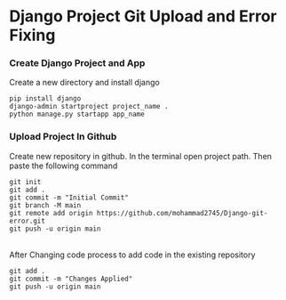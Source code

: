 # Django Project Git Upload and Error Fixing

<h3>Create Django Project and App</h3>
<p>Create a new directory and install django</p>
<code>pip install django</code><br/>
<code>django-admin startproject project_name .</code><br/>
<code>python manage.py startapp app_name</code>

<h3>Upload Project In Github</h3>
<p>Create new repository in github. In the terminal open project path. Then paste the following command</p>
<code>git init</code><br/>
<code>git add .</code><br/>
<code>git commit -m "Initial Commit"</code><br/>
<code>git branch -M main</code><br/>
<code>git remote add origin https://github.com/mohammad2745/Django-git-error.git</code><br/>
<code>git push -u origin main</code><br/><br/>

<p>After Changing code process to add code in the existing repository</p>
<code>git add .</code><br/>
<code>git commit -m "Changes Applied"</code><br/>
<code>git push -u origin main</code><br/><br/>